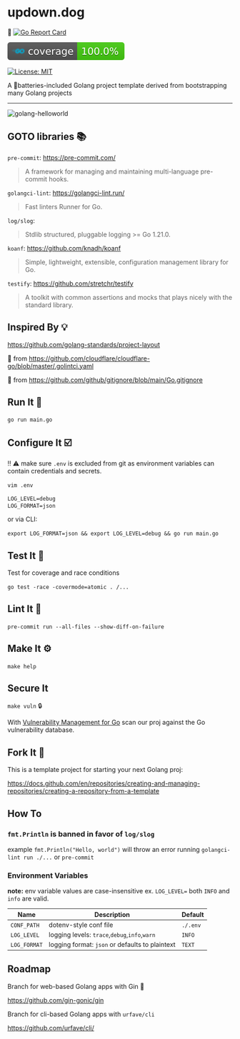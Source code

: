# updown.dog

💯 [![Go Report Card](https://goreportcard.com/badge/github.com/mikeblum/updown.dog)](https://goreportcard.com/report/github.com/mikeblum/updown.dog)

![Coverage](https://raw.githubusercontent.com/mikeblum/updown.dog/main/images/badges/coverage.svg)

[![License: MIT](https://img.shields.io/badge/License-MIT-yellow.svg)](https://opensource.org/licenses/MIT)

A 🔋batteries-included Golang project template derived from bootstrapping many Golang projects

---

![golang-helloworld](https://user-images.githubusercontent.com/3905463/209570840-6b4c3df0-aca4-4de0-899d-ebc823ae0366.png)

## GOTO libraries 📚

`pre-commit`: https://pre-commit.com/

> A framework for managing and maintaining multi-language pre-commit hooks.

`golangci-lint`: https://golangci-lint.run/

> Fast linters Runner for Go.

`log/slog`: 

> Stdlib structured, pluggable logging >= Go 1.21.0.

`koanf`: https://github.com/knadh/koanf

> Simple, lightweight, extensible, configuration management library for Go.

`testify`: https://github.com/stretchr/testify

> A toolkit with common assertions and mocks that plays nicely with the standard library.

## Inspired By 💡

https://github.com/golang-standards/project-layout

🍴 from https://github.com/cloudflare/cloudflare-go/blob/master/.golintci.yaml

🍴 from https://github.com/github/gitignore/blob/main/Go.gitignore

## Run It 🏃

`go run main.go`

## Configure It ☑️

‼️ ⚠️ make sure `.env` is excluded from git as environment variables can contain credentials and secrets.

`vim .env`

```
LOG_LEVEL=debug
LOG_FORMAT=json
```

or via CLI:

`export LOG_FORMAT=json && export LOG_LEVEL=debug && go run main.go`

## Test It 🧪

Test for coverage and race conditions

`go test -race -covermode=atomic .
/...`

## Lint It 👕

`pre-commit run --all-files --show-diff-on-failure`

## Make It ⚙️

`make help`

## Secure It 

`make vuln` 🔒

With [Vulnerability Management for Go](https://go.dev/blog/vuln) scan our proj against the Go vulnerability database.

## Fork It 🍴

This is a template project for starting your next Golang proj:

https://docs.github.com/en/repositories/creating-and-managing-repositories/creating-a-repository-from-a-template

## How To

### `fmt.Println` is banned in favor of `log/slog`

example `fmt.Println("Hello, world")` will throw an error running `golangci-lint run ./...` or `pre-commit`

### Environment Variables

**note:** env variable values are case-insensitive ex. `LOG_LEVEL=` both `INFO` and `info` are valid.

| Name          | Description   | Default       |
| ------------- | ------------- | ------------- |
| `CONF_PATH`   |  dotenv-style conf file | `./.env` |
| `LOG_LEVEL`  | logging levels: `trace`,`debug`,`info`,`warn` | `INFO` |
| `LOG_FORMAT` | logging format: `json` or defaults to plaintext | `TEXT` |


## Roadmap

Branch for web-based Golang apps with Gin 🥃

https://github.com/gin-gonic/gin

Branch for cli-based Golang apps with `urfave/cli`

https://github.com/urfave/cli/
